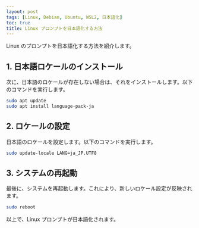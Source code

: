 ```yaml
---
layout: post
tags: [Linux, Debian, Ubuntu, WSL2, 日本語化]
toc: true
title: Linux プロンプトを日本語化する方法
---
```


Linux のプロンプトを日本語化する方法を紹介します。

## 1. 日本語ロケールのインストール

次に、日本語のロケールが存在しない場合は、それをインストールします。以下のコマンドを実行します。

```bash
sudo apt update
sudo apt install language-pack-ja
```

## 2. ロケールの設定

日本語のロケールを設定します。以下のコマンドを実行します。

```bash
sudo update-locale LANG=ja_JP.UTF8
```

## 3. システムの再起動

最後に、システムを再起動します。これにより、新しいロケール設定が反映されます。

```bash
sudo reboot
```

以上で、Linux プロンプトが日本語化されます。
